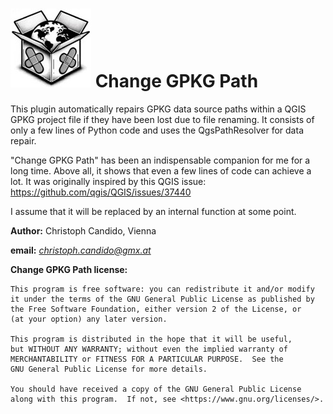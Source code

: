 # ![image](https://github.com/cxcandid/changeGpkgPath/blob/main/gpkg_repair.jpg) Change GPKG Path

This plugin automatically repairs GPKG data source paths within a QGIS GPKG project file if they have been lost due to file renaming.
It consists of only a few lines of Python code and uses the QgsPathResolver for data repair. 

"Change GPKG Path" has been an indispensable companion for me for a long time. Above all, it shows that even a few lines of code can achieve a lot.
It was originally inspired by this QGIS issue: https://github.com/qgis/QGIS/issues/37440

I assume that it will be replaced by an internal function at some point.


**Author:** Christoph Candido, Vienna

**email:** *christoph.candido@gmx.at*

**Change GPKG Path license:**

    This program is free software: you can redistribute it and/or modify
    it under the terms of the GNU General Public License as published by
    the Free Software Foundation, either version 2 of the License, or
    (at your option) any later version.

    This program is distributed in the hope that it will be useful,
    but WITHOUT ANY WARRANTY; without even the implied warranty of
    MERCHANTABILITY or FITNESS FOR A PARTICULAR PURPOSE.  See the
    GNU General Public License for more details.

    You should have received a copy of the GNU General Public License
    along with this program.  If not, see <https://www.gnu.org/licenses/>.
